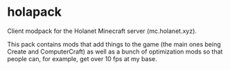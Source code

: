 # holapack

Client modpack for the Holanet Minecraft server (mc.holanet.xyz).

This pack contains mods that add things to the game (the main ones being Create
and ComputerCraft) as well as a bunch of optimization mods so that people can,
for example, get over 10 fps at my base.

